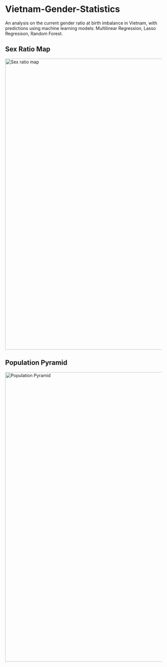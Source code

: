 # Vietnam-Gender-Statistics
An analysis on the current gender ratio at birth imbalance in Vietnam, with predictions using machine learning models: Multilinear Regression, Lasso Regresison, Random Forest.

## Sex Ratio Map
<img width="935" alt="Sex ratio map" src="https://user-images.githubusercontent.com/34784901/231876710-aea6fe92-c72e-411d-bdcf-e605477f88b0.png">

## Population Pyramid
<img width="930" alt="Population Pyramid" src="https://user-images.githubusercontent.com/34784901/231876840-9757c0b9-31f3-4240-ae29-ee7c1ecdfa44.png">
